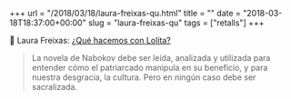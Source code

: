+++
url = "/2018/03/18/laura-freixas-qu.html"
title = ""
date = "2018-03-18T18:37:00+00:00"
slug = "laura-freixas-qu"
tags = ["retalls"]
+++

📎 Laura Freixas: [¿Qué hacemos con Lolita?](https://elpais.com/elpais/2018/02/12/opinion/1518461930_463833.html)

> La novela de Nabokov debe ser leída, analizada y utilizada para entender cómo el patriarcado manipula en su beneficio, y para nuestra desgracia, la cultura. Pero en ningún caso debe ser sacralizada.

